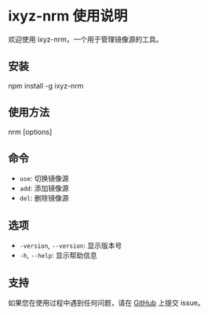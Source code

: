 # ixyz-nrm 使用说明

欢迎使用 ixyz-nrm，一个用于管理镜像源的工具。

## 安装

npm install -g ixyz-nrm

## 使用方法

nrm <command> [options]


## 命令

- `use`: 切换镜像源
- `add`: 添加镜像源
- `del`: 删除镜像源

## 选项

- `-version`, `--version`: 显示版本号
- `-h`, `--help`: 显示帮助信息


## 支持

如果您在使用过程中遇到任何问题，请在 [GitHub](https://github.com/ixyzorg/ixyz-nrm/issues) 上提交 issue。



